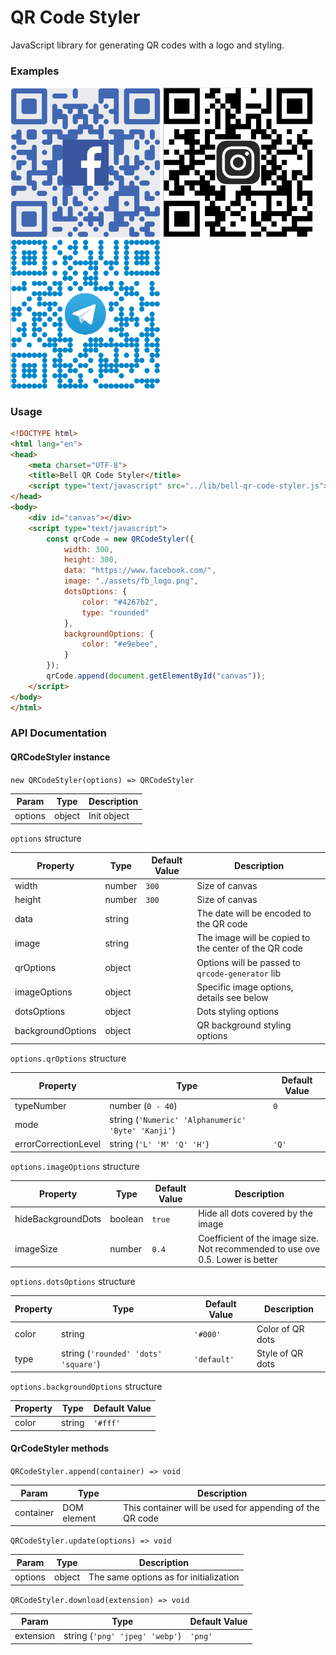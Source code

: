 # QR Code Styler

JavaScript library for generating QR codes with a logo and styling.

### Examples

<p float="left">
<img style="display:inline-block" src="src/assets/facebook_example.png" width="240" />
<img style="display:inline-block" src="src/assets/instagram_example.png" width="240" />
<img style="display:inline-block" src="src/assets/telegram_example.png" width="240" />
</p>

### Usage

```HTML
<!DOCTYPE html>
<html lang="en">
<head>
    <meta charset="UTF-8">
    <title>Bell QR Code Styler</title>
    <script type="text/javascript" src="../lib/bell-qr-code-styler.js"></script>
</head>
<body>
    <div id="canvas"></div>
    <script type="text/javascript">
        const qrCode = new QRCodeStyler({
            width: 300,
            height: 300,
            data: "https://www.facebook.com/",
            image: "./assets/fb_logo.png",
            dotsOptions: {
                color: "#4267b2",
                type: "rounded"
            },
            backgroundOptions: {
                color: "#e9ebee",
            }
        });
        qrCode.append(document.getElementById("canvas"));
    </script>
</body>
</html>
```

### API Documentation

#### QRCodeStyler instance
`new QRCodeStyler(options) => QRCodeStyler`

Param  |Type  |Description
-------|------|------------
options|object|Init object

`options` structure

Property         |Type  |Default Value|Description
-----------------|------|-------------|-----------------------------------------------------
width            |number|`300`        |Size of canvas
height           |number|`300`        |Size of canvas
data             |string|             |The date will be encoded to the QR code
image            |string|             |The image will be copied to the center of the QR code
qrOptions        |object|             |Options will be passed to `qrcode-generator` lib
imageOptions     |object|             |Specific image options, details see below
dotsOptions      |object|             |Dots styling options
backgroundOptions|object|             |QR background styling options

`options.qrOptions` structure

Property            |Type                                              |Default Value
--------------------|--------------------------------------------------|-------------
typeNumber          |number (`0 - 40`)                                 |`0`
mode                |string (`'Numeric' 'Alphanumeric' 'Byte' 'Kanji'`)|
errorCorrectionLevel|string (`'L' 'M' 'Q' 'H'`)                        |`'Q'`

`options.imageOptions` structure

Property          |Type   |Default Value|Description
------------------|-------|-------------|------------------------------------------------------------------------------
hideBackgroundDots|boolean|`true`       |Hide all dots covered by the image
imageSize         |number |`0.4`        |Coefficient of the image size. Not recommended to use ove 0.5. Lower is better

`options.dotsOptions` structure

Property|Type                                |Default Value|Description
--------|------------------------------------|-------------|-----------------
color  |string                              |`'#000'`     |Color of QR dots
type    |string (`'rounded' 'dots' 'square'`)|`'default'`  |Style of QR dots

`options.backgroundOptions` structure

Property|Type  |Default Value
--------|------|-------------
color  |string|`'#fff'`

#### QrCodeStyler methods
`QRCodeStyler.append(container) => void`

Param    |Type       |Description
---------|-----------|-----------
container|DOM element|This container will be used for appending of the QR code

`QRCodeStyler.update(options) => void`

Param  |Type  |Description
-------|------|--------------------------------------
options|object|The same options as for initialization

`QRCodeStyler.download(extension) => void`

Param    |Type                          |Default Value
---------|------------------------------|-------------
extension|string (`'png' 'jpeg' 'webp'`)|`'png'`
